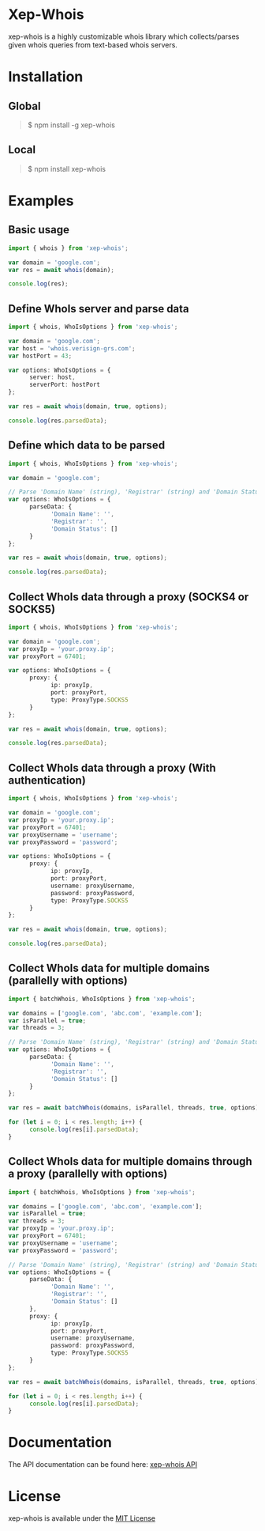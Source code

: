 # Xep-Whois
xep-whois is a highly customizable whois library which collects/parses given whois queries from text-based whois servers.

# Installation

## Global

> $ npm install -g xep-whois

## Local

> $ npm install xep-whois

# Examples

## Basic usage

```typescript
import { whois } from 'xep-whois';

var domain = 'google.com';
var res = await whois(domain);

console.log(res);
```

## Define WhoIs server and parse data

```typescript
import { whois, WhoIsOptions } from 'xep-whois';

var domain = 'google.com';
var host = 'whois.verisign-grs.com';
var hostPort = 43;

var options: WhoIsOptions = {
      server: host,
      serverPort: hostPort     
};

var res = await whois(domain, true, options);

console.log(res.parsedData);
```

## Define which data to be parsed

```typescript
import { whois, WhoIsOptions } from 'xep-whois';

var domain = 'google.com';

// Parse 'Domain Name' (string), 'Registrar' (string) and 'Domain Status' (Array - if multiple status fields are present) fields from the WhoIs response
var options: WhoIsOptions = {
      parseData: {
            'Domain Name': '',
            'Registrar': '',
            'Domain Status': []
      }      
};

var res = await whois(domain, true, options);

console.log(res.parsedData);
```

## Collect WhoIs data through a proxy (SOCKS4 or SOCKS5)

```typescript
import { whois, WhoIsOptions } from 'xep-whois';

var domain = 'google.com';
var proxyIp = 'your.proxy.ip';
var proxyPort = 67401;

var options: WhoIsOptions = {
      proxy: {
            ip: proxyIp,
            port: proxyPort,
            type: ProxyType.SOCKS5
      }   
};

var res = await whois(domain, true, options);

console.log(res.parsedData);
```

## Collect WhoIs data through a proxy (With authentication)

```typescript
import { whois, WhoIsOptions } from 'xep-whois';

var domain = 'google.com';
var proxyIp = 'your.proxy.ip';
var proxyPort = 67401;
var proxyUsername = 'username';
var proxyPassword = 'password';

var options: WhoIsOptions = {
      proxy: {
            ip: proxyIp,
            port: proxyPort,
            username: proxyUsername,
            password: proxyPassword,
            type: ProxyType.SOCKS5
      }   
};

var res = await whois(domain, true, options);

console.log(res.parsedData);
```

## Collect WhoIs data for multiple domains (parallelly with options)
```typescript
import { batchWhois, WhoIsOptions } from 'xep-whois';

var domains = ['google.com', 'abc.com', 'example.com'];
var isParallel = true;
var threads = 3;

// Parse 'Domain Name' (string), 'Registrar' (string) and 'Domain Status' (Array - if multiple status fields are present) fields from the WhoIs response
var options: WhoIsOptions = {
      parseData: {
            'Domain Name': '',
            'Registrar': '',
            'Domain Status': []
      }      
};

var res = await batchWhois(domains, isParallel, threads, true, options);

for (let i = 0; i < res.length; i++) {
      console.log(res[i].parsedData);
}
```

## Collect WhoIs data for multiple domains through a proxy (parallelly with options)
```typescript
import { batchWhois, WhoIsOptions } from 'xep-whois';

var domains = ['google.com', 'abc.com', 'example.com'];
var isParallel = true;
var threads = 3;
var proxyIp = 'your.proxy.ip';
var proxyPort = 67401;
var proxyUsername = 'username';
var proxyPassword = 'password';

// Parse 'Domain Name' (string), 'Registrar' (string) and 'Domain Status' (Array - if multiple status fields are present) fields from the WhoIs response
var options: WhoIsOptions = {
      parseData: {
            'Domain Name': '',
            'Registrar': '',
            'Domain Status': []
      },
      proxy: {
            ip: proxyIp,
            port: proxyPort,
            username: proxyUsername,
            password: proxyPassword,
            type: ProxyType.SOCKS5
      }      
};

var res = await batchWhois(domains, isParallel, threads, true, options);

for (let i = 0; i < res.length; i++) {
      console.log(res[i].parsedData);
}
```

# Documentation

The API documentation can be found here: [xep-whois API]('')

# License

xep-whois is available under the [MIT License]('https://opensource.org/license/mit/')